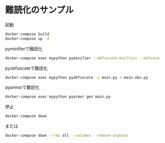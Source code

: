 # 難読化のサンプル

起動

```bash
docker-compose build
docker-compose up -d
```

pyminifierで難読化

```bash
docker-compose exec mypython pyminifier --obfuscate-builtins --obfuscate main.py > main.mini.py
```

pyobfuscateで難読化

```bash
docker-compose exec mypython pyobfuscate -i main.py > main.obs.py
```

pyarmorで難読化

```bash
docker-compose exec mypython pyarmor gen main.py
```


停止

```bash
docker-compose down
```

または

```bash
docker-compose down --rmi all --volumes --remove-orphans
```

